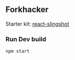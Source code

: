 ## Forkhacker

Starter kit:  [react-slingshot](https://github.com/coryhouse/react-slingshot)



### Run Dev build

`npm start`
